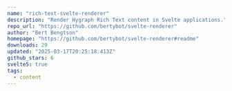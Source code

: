```yaml
---
name: "rich-text-svelte-renderer"
description: "Render Hygraph Rich Text content in Svelte applications."
repo_url: "https://github.com/bertybot/svelte-renderer"
author: "Bert Bengtson"
homepage: "https://github.com/bertybot/svelte-renderer#readme"
downloads: 29
updated: "2025-03-17T20:25:18.413Z"
github_stars: 6
svelte5: true
tags: 
  - content
---
```

